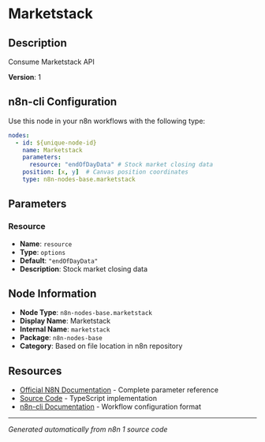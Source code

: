 # Marketstack

## Description

Consume Marketstack API

**Version**: 1

## n8n-cli Configuration

Use this node in your n8n workflows with the following type:

```yaml
nodes:
  - id: ${unique-node-id}
    name: Marketstack
    parameters:
      resource: "endOfDayData" # Stock market closing data
    position: [x, y]  # Canvas position coordinates
    type: n8n-nodes-base.marketstack
```

## Parameters

### Resource

- **Name**: `resource`
- **Type**: `options`
- **Default**: `"endOfDayData"`
- **Description**: Stock market closing data


## Node Information

- **Node Type**: `n8n-nodes-base.marketstack`
- **Display Name**: Marketstack
- **Internal Name**: `marketstack`
- **Package**: `n8n-nodes-base`
- **Category**: Based on file location in n8n repository

## Resources

- [Official N8N Documentation](https://docs.n8n.io/integrations/builtin/app-nodes/n8n-nodes-base.marketstack/) - Complete parameter reference
- [Source Code](https://github.com/n8n-io/n8n/blob/master/packages/nodes-base/nodes/Marketstack/Marketstack.node.ts) - TypeScript implementation
- [n8n-cli Documentation](https://github.com/edenreich/n8n-cli) - Workflow configuration format

---
*Generated automatically from n8n 1 source code*

